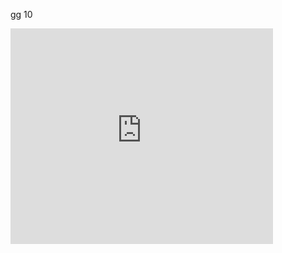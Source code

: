 gg 10

<iframe width="420" height="345" src="http://www.youtube.com/embed/oHg5SJYRHA0?autoplay=1" frameborder="0" allowfullscreen></iframe>
